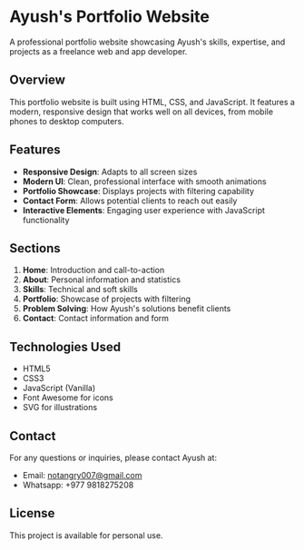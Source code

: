 # Ayush's Portfolio Website

A professional portfolio website showcasing Ayush's skills, expertise, and projects as a freelance web and app developer.

## Overview

This portfolio website is built using HTML, CSS, and JavaScript. It features a modern, responsive design that works well on all devices, from mobile phones to desktop computers.

## Features

- **Responsive Design**: Adapts to all screen sizes
- **Modern UI**: Clean, professional interface with smooth animations
- **Portfolio Showcase**: Displays projects with filtering capability
- **Contact Form**: Allows potential clients to reach out easily
- **Interactive Elements**: Engaging user experience with JavaScript functionality

## Sections

1. **Home**: Introduction and call-to-action
2. **About**: Personal information and statistics
3. **Skills**: Technical and soft skills
4. **Portfolio**: Showcase of projects with filtering
5. **Problem Solving**: How Ayush's solutions benefit clients
6. **Contact**: Contact information and form

## Technologies Used

- HTML5
- CSS3
- JavaScript (Vanilla)
- Font Awesome for icons
- SVG for illustrations




## Contact

For any questions or inquiries, please contact Ayush at:
- Email: notangry007@gmail.com
- Whatsapp: +977 9818275208

## License

This project is available for personal use.
